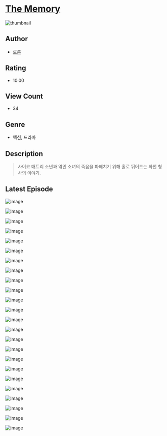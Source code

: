 # [The Memory](https://comic.naver.com/challenge/list?titleId=811131)
![thumbnail](https://image-comic.pstatic.net/user_contents_data/challenge_comic/2023/05/25/287297/upload_3558237564395020599_480x623.jpeg)

## Author
- [로론](https://comic.naver.com/artistTitle?id=287297)

## Rating
- 10.00

## View Count
- 34

## Genre
- 액션, 드라마

## Description
> 사이코 매트리 소년과 엮인 소녀의 죽음을 파헤치기 위해 홀로 뛰어드는 좌천 형사의 이야기.


## Latest Episode
![image](https://image-comic.pstatic.net/user_contents_data/challenge_comic/2023/05/25/287297/upload_7075490801084740401.jpeg)

![image](https://image-comic.pstatic.net/user_contents_data/challenge_comic/2023/05/25/287297/upload_3631137585484739174.jpeg)

![image](https://image-comic.pstatic.net/user_contents_data/challenge_comic/2023/05/25/287297/upload_3544396009276007219.jpeg)

![image](https://image-comic.pstatic.net/user_contents_data/challenge_comic/2023/05/25/287297/upload_3835208034418045539.jpeg)

![image](https://image-comic.pstatic.net/user_contents_data/challenge_comic/2023/05/25/287297/upload_7089055282816627512.jpeg)

![image](https://image-comic.pstatic.net/user_contents_data/challenge_comic/2023/05/25/287297/upload_3977301010224330296.jpeg)

![image](https://image-comic.pstatic.net/user_contents_data/challenge_comic/2023/05/25/287297/upload_3763098755532010040.jpeg)

![image](https://image-comic.pstatic.net/user_contents_data/challenge_comic/2023/05/25/287297/upload_7364847974774617443.jpeg)

![image](https://image-comic.pstatic.net/user_contents_data/challenge_comic/2023/05/25/287297/upload_7148449805682094647.jpeg)

![image](https://image-comic.pstatic.net/user_contents_data/challenge_comic/2023/05/25/287297/upload_4121133843643654756.jpeg)

![image](https://image-comic.pstatic.net/user_contents_data/challenge_comic/2023/05/25/287297/upload_3546131034363343921.jpeg)

![image](https://image-comic.pstatic.net/user_contents_data/challenge_comic/2023/05/25/287297/upload_7077186059036014385.jpeg)

![image](https://image-comic.pstatic.net/user_contents_data/challenge_comic/2023/05/25/287297/upload_7004278512445305442.jpeg)

![image](https://image-comic.pstatic.net/user_contents_data/challenge_comic/2023/05/25/287297/upload_3833179444913201761.jpeg)

![image](https://image-comic.pstatic.net/user_contents_data/challenge_comic/2023/05/25/287297/upload_4121412023541184056.jpeg)

![image](https://image-comic.pstatic.net/user_contents_data/challenge_comic/2023/05/25/287297/upload_3689680880088201528.jpeg)

![image](https://image-comic.pstatic.net/user_contents_data/challenge_comic/2023/05/25/287297/upload_3487531462602143032.jpeg)

![image](https://image-comic.pstatic.net/user_contents_data/challenge_comic/2023/05/25/287297/upload_3991707907559732274.jpeg)

![image](https://image-comic.pstatic.net/user_contents_data/challenge_comic/2023/05/25/287297/upload_7363448480350812514.jpeg)

![image](https://image-comic.pstatic.net/user_contents_data/challenge_comic/2023/05/25/287297/upload_7221913846149101926.jpeg)

![image](https://image-comic.pstatic.net/user_contents_data/challenge_comic/2023/05/25/287297/upload_7162191695293263926.jpeg)

![image](https://image-comic.pstatic.net/user_contents_data/challenge_comic/2023/05/25/287297/upload_7148393923171870261.jpeg)

![image](https://image-comic.pstatic.net/user_contents_data/challenge_comic/2023/05/25/287297/upload_3689405105371689528.jpeg)

![image](https://image-comic.pstatic.net/user_contents_data/challenge_comic/2023/05/25/287297/upload_7221065930216334179.jpeg)
